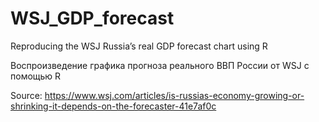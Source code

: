 # WSJ_GDP_forecast
Reproducing the WSJ Russia’s real GDP forecast chart using R

Воспроизведение графика прогноза реального ВВП России от WSJ с помощью R

Source: https://www.wsj.com/articles/is-russias-economy-growing-or-shrinking-it-depends-on-the-forecaster-41e7af0c


